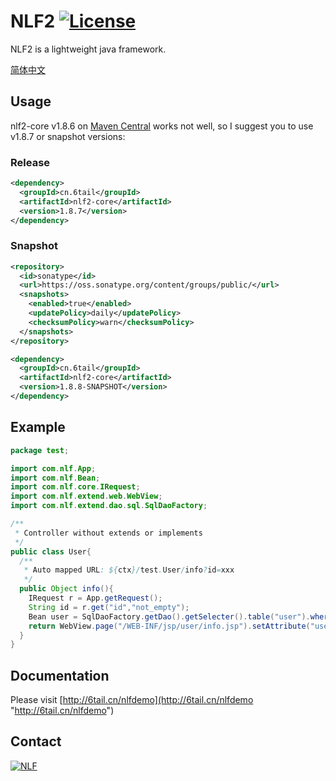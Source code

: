 # NLF2 [![License](https://img.shields.io/badge/license-MIT-4EB1BA.svg?style=flat-square)](https://github.com/6tail/nlf2/blob/master/LICENSE)

NLF2 is a lightweight java framework.

[简体中文](https://github.com/6tail/nlf2-maven/blob/master/README_ZH.md)

## Usage

nlf2-core v1.8.6 on [Maven Central](http://search.maven.org/#search%7Cga%7C1%7Cnlf2) works not well, so I suggest you to use v1.8.7 or snapshot versions:

### Release

```xml
<dependency>
  <groupId>cn.6tail</groupId>
  <artifactId>nlf2-core</artifactId>
  <version>1.8.7</version>
</dependency>
```
 
### Snapshot

```xml
<repository>
  <id>sonatype</id>
  <url>https://oss.sonatype.org/content/groups/public/</url>
  <snapshots>
    <enabled>true</enabled>
    <updatePolicy>daily</updatePolicy>
    <checksumPolicy>warn</checksumPolicy>
  </snapshots>
</repository>
```

```xml
<dependency>
  <groupId>cn.6tail</groupId>
  <artifactId>nlf2-core</artifactId>
  <version>1.8.8-SNAPSHOT</version>
</dependency>
```

## Example

```java
package test;

import com.nlf.App;
import com.nlf.Bean;
import com.nlf.core.IRequest;
import com.nlf.extend.web.WebView;
import com.nlf.extend.dao.sql.SqlDaoFactory;

/**
 * Controller without extends or implements
 */
public class User{
  /**
   * Auto mapped URL: ${ctx}/test.User/info?id=xxx
   */
  public Object info(){
    IRequest r = App.getRequest();
    String id = r.get("id","not_empty");
    Bean user = SqlDaoFactory.getDao().getSelecter().table("user").where("id",id).one();
    return WebView.page("/WEB-INF/jsp/user/info.jsp").setAttribute("user",user);
  }
}
```

## Documentation

Please visit [http://6tail.cn/nlfdemo](http://6tail.cn/nlfdemo "http://6tail.cn/nlfdemo")

## Contact

<a target="_blank" href="https://jq.qq.com/?_wv=1027&k=5F9Pbf0"><img border="0" src="http://pub.idqqimg.com/wpa/images/group.png" alt="NLF" title="NLF"></a>

